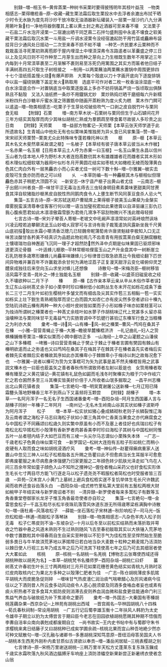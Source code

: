 <!-- { "loadSidebar": true } -->
　　别録─増─相玉书─黄侔蒸栗─种树书采栗时要得披残明年其枝叶益茂　─物类相感志─栗得橄榄香─原─收藏─藏生栗法霜后取生栗投水中去浮者余漉出布拭干晒少时令无水脉为度先将沙炒干放冷取无油酒器新坛礶装入一层栗一层沙约八九分满用箬叶紥扫一净地将器倒覆其上畧以黄土封之弗近酒器可至来春不壊　又法栗子一石盐二斤水泡开浸栗一二宿漉出晒干同芝蔴二石拌匀盛荆囤中永逺不壊食之软美　藏干栗法霜后取沉水栗一斗用盐一斤调水浸栗令没经宿漉起防干用竹篮或麤麻布袋挂背日少通风处日揺动一二次至来春不损不蛀不壊　─种艺─齐民要术云栗种而不栽栽虽活寻死栗初熟离苞即于屋内埋湿土中埋湏深弗令冻路逺者以革囊盛之停三日以上及见风日则不可作种至二月芽生出而种之芽向上乃生根既生数年不用掌近三年内每到十月常湏草裹至二月渐解不裹则易至冻死仍用篱围之其实方而匾者他日结子丰满树髙四五尺取生子树枝接之　─制用─以两栗蘸油两栗蘸水置锅中周围更排四十七个湿纸搭盖慢火烧有爆声即熟　大栗每个殻底以刀十字画开底向下逐旋排锅中以盐一撮绕锅撒下盖定发火熟取用　选底平可作对者二枚一枚香油涂湿底一枚白水涂湿底合作一对置锅底当中取栗逐旋盖上多亦不妨将锅盖严烧一饭顷取出俱酥熟且不黏殻　又法入油纸撚一条炒不用鐡锅尤妙　栗炒熟捣烂晒干磨细每六升新糯米粉四升白沙糖半斤蜜水溲之筛置甑中随画开蒸粉熟为度火炙为糕　栗木作门闗可以逺盗─増─物类相感志─吃栗子于生芽处咬破些吹气一口剥之皮自脱竹叶与栗同食无柤
　　【附録】石栗
　　増─南方草木状─石栗树与栗同但生于山石罅间花开三年方结实其殻厚而肉少其味似胡桃仁熟或为羣鹦鹉至啄食畧尽故彼人多珍贵之出日南
　　【附録】天师栗
　　増─益部方物畧记─天师栗【本草云张天师学道于此所遗故名】生青城山中他处无有也似栗味美惟独房为异乆食已风挛集藻─赞─増─宋宋祁天师栗赞─栗类尤众此特殊味专蓬若橡托神以贵
　　榧
　　原─榧【本草云其木名文木斐然章采故谓之榧】一名柀子【本草经有彼子唐本草云彼当从木作柀】一名赤果一名玉榧【日用本草云土人呼为赤果一曰玉榧】一名玉山果生永昌以信州玉山者为佳本地人呼为野杉木大者连抱髙数仞其木有雄雌雄者花而雌者实其木形如栢木理似松细软堪为器用叶似杉冬月开黄圆花结实如枣核大如橄榄无棱而殻薄黄白色其仁肉白外有一层黑麤衣小而心实者尤佳一树可下数十斛─増─尔雅翼─柀实去皮殻可生食亦防而收之可以经
　　乆　─本草防编─有一种麤榧其木与榧相似但理麤色赤其子稍肥大顶圆不尖　─新安志─休宁县产榧子出黄山者尤佳　─云南志─榧子出劒川州者良─原─味甘平涩无毒治五痔去三虫轻身眀目煮素羮味更甜美同甘蔗食其滓自软猪脂炒榧黑皮自脱性热同鹅肉食令人上壅生断节风同菉豆食杀人忌火气
　　集藻─五言古诗─原─宋苏轼送郑户曹赋席上果得榧子彼美玉山果粲为金槃实瘴雾脱蛮溪清尊奉佳客客行何以赠一语当加璧祝君如此果徳膏以自泽驱禳三彭仇已我心腹疾愿君如此木凛凛傲霜雪斵为君倚几滑净不容刮物微兴不浅此赠毋轻掷
　　七言古诗─増─宋刘子翚荅人寄榧─老坡文中吼阚声凛凛常如对英峙琅然讽咏兴凌云瞠若追攀颡流泚玉山妙唱乆寂寥可与言诗有我子裁笺逺饷风露新坐我千尺黄山底初挼殻出氷霜小嚼清香泛牕几已轻魏帝眤蒲萄肯许唐贤魁緑李极知入口无正味苦淡酸甘各矜美不经真识为品题此物初焉几不齿青青有用拔蒿莱白粲无酬腐糠粃士懐瓌瑞勿自神邂逅飞沉同一理子才超然防然外泽中贞期是似味果固已驱烦邪味道更湏沦骨髓　─叶适蜂儿榧歌─平林常榧啖俚蛮玉山之产升金盘其中一树断崖立石乳防根多歳寒形嫌蜂儿尚麤率味嫌蜂儿少标律昔日取急欲髙比今我细论翻下匹世间异物难并兼百年不许赢栽添余甘何为满地涩荔子正复漫天甜浮云变化嗟俯仰灵芝醴泉成独往后来空向玉山求坐对蜂儿还想像
　　诗散句─増─宋梅尧臣─榧树移皆活风霜不变青─晁补之─博士独能名玉榧
　　别録─原─收藏─以盛茶旧磁瓮收之经久不壊欲种以二月下子
　　榛
　　原─榛【古作亲本草云亲从辛从木俗作莘者误】生辽东山谷树髙丈余子如小栗李时珍曰榛树低小如荆丛生冬末开花如栎花成条下垂长二三寸二月生叶如初生樱桃叶多皱文而有细齿及尖其实作苞三五相黏一苞一实实如栎实上壮下鋭生青熟褐殻厚而坚仁白而圆大如杏仁亦有皮尖然多空者谚曰十榛九空陆玑诗疏云榛有两种一种大小枝叶皮树皆如栗而子小形如橡子味亦如栗枝茎可以为烛诗所谓树之榛栗者也一种髙丈余枝叶如水蓼子作胡桃味辽代上党甚多乆留亦易油壊种法与栗同味甘平无毒益气力实肠胃调中不饥徤行甚验辽东榛军行食之当粮榛之为利亦大矣
　　彚考─増─诗风─山有榛─风─树之榛栗─曹风─鸤鸠在桑其子在榛　─小雅─营营青蝇止于榛─大雅─瞻彼旱麓榛楛济济　─礼记曲礼─妇人之贽椇榛脯脩枣栗注─榛实似栗而小闗中鄜坊正多　─山海经─上申之山灌题之山潘侯之山下多榛楛　─埤雅─诗曰营营青蝇止于樊止于棘止于榛者言圃有樊园有棘山有榛明欲逺而止之弥逺也又曰鸤鸠在桑其子在梅其子在棘其子在榛者盖先实者梅后实者棘先实者棘后实者榛故其序如此亦其榛卑小于棘棘卑小于梅诗以刺之故毎况愈下也　─尔雅翼─说者以榛可为贽为文事楛可为矢为武事是盖不然夫榛楛皆用之武事説文榛木也一曰菆也菆盖矢之善者春秋传所谓致师者左射以菆是也　女贽用榛者取榛有臻至之义黄花镇记─黄花镇有礼鼠色如鼦而毛浅冬时聚榛实为粮于穴中作岐穴贮之若仓囷然多至三斗其榛实皆美好价倍于人所收者山氓多掘取之　─昌平州志榛出北山黄花镇者良
　　集藻─七言絶句─増─明吴寛谢屠公送新榛─七月辽阳已降霜簪头落地野榛香三年不到燕山下又喜频将玉颗尝
　　【附録】胡榛子
　　増─本草─一名阿月浑子一名无名子生西国诸番彚考─増─酉阳杂俎─阿月生西国蕃人言与胡榛子同树一年榛子二年阿月　─南州记─无名木生岭南山谷其实状如榛子波斯呼为阿月浑子
　　松子
　　増─本草─松实状如猪心叠成鳞砌秋老则子长鳞裂惟辽海及云南者谓之海松子马志曰海松子状如小栗三角其中仁香美当果食之亦代麻腐食之与中国松子不同蘓颂曰松歳久则实繁中原虽有小而不及塞上者佳好也呉瑞曰松子有南松北松华隂松形小殻薄有香新罗者肉甚香美李时珍曰海松子其树与中国松树同惟五叶一丛者毬内结子大如巴豆而有三棱一头尖尔马志谓似小栗殊失本体　─广志─千歳老松子色黄白味似栗可食　─新罗国记─松树大连抱有五粒子形如桃仁而稍小皮硬有人取而食之味如胡桃浸酒疗风
　　彚考─増─神仙传─赵瞿得癞病重家人送置山中忽见三神人以松子松栢脂各五升赐之告瞿曰此不但愈病当长生耳服半可愈愈即弗废瞿服之未尽病愈身体强健乃归家更服之二年顔色转少肌肤光泽走如飞鸟在人间三百余年常如童子顔色入山不知所之捜神记─偓佺者槐山采药父也好食松实形体生毛长七寸两目尽方能飞行逐走马以松子遗尧尧不暇服松者简松也时受服者皆三百歳　─异苑─汉末宫人小黄门上墓树上避兵食松栢实遂不复饥举体生毛长尺许魏武闻而收养还食谷齿落头白　─酉阳杂俎─成式修竹里私第大堂前有五鬛松两根大财如椀甲子年结实味与新罗南诏者不别　─清异録─新罗使者每来多鬻松子有数等玉角香重堂卷御家长龙牙子惟玉角香最竒使者亦自珍之
　　集藻─七言絶句─増─金雷思食松子─千嵓玉粒尽长松半夜珠玑落雪风休道东游无所得歳寒梁栋满胸中诗散句─増─唐杜甫─风落收松子　─薛能─坐石落松子宋林逋─秋阶响松子─司马光─饭炊松粒细─林逋─雨敲松子落琴牀
　　别録─増─物类相感志─凡杂色羊肉入松子则无毒　松子仁帯皮则不油─东坡杂记─十月以后冬至以前松实结熟而未落折取并萼收之竹器中悬之风道未熟则不生过熟则随风飞去至春初敲取其实以大铁锤入荒茅地中数寸置数粒其中得春雨自生自采实至种皆以不犯手气为佳松性至坚悍然始生至脆弱多畏日与牛羊故湏荒茅地以茅隂障日若白地当杂大麦数十粒种之赖麦隂乃活湏防以棘日使人行视三五年乃成五年之后乃可洗其下枝使髙七年之后乃可去其细宻者使大大畧如此
　　核桃
　　原─核桃一名胡桃一名羌桃【博物志云张骞使西域还得胡桃种故以胡羌为名】─本草─胡桃梵书名播师罗─酉阳杂俎─胡桃仁曰虾
　　蟇树髙丈许春初生叶长三寸两两相对三月开花如栗花穗苍黄色结实如青桃九月熟时沤烂皮肉取核内仁为果北方多种之以殻薄仁肥者为佳　─广志─陈仓胡桃薄皮多肌隂平胡桃大而皮脆急促则碎　─増味甘气热皮濇仁润治痰气喘嗽醋心及厉风诸病今往往以之下酒则昔人所云食多动风动痰令人恶心脱须睂及同酒多食咯血者妄也或素有痰火积热者不宜多食耳大抵防皮则消滞去皮则养血润血微和盐食更佳能通命门利三焦益气养血与破故纸为补下焦肾命之要药
　　彚考─増─外国志─大秦国有枣榛胡桃莲藕杂果─西京杂记─上林苑有胡桃出西域　─晋宫阁名─华林园胡桃八十四株　─荀氏春秋祠制─常设用胡桃　─广五行记后蜀李雄玉衡十二年扶风人韩豹为太史令雄卒子期立以豹为太傅尝言于期曰臣今老志在田园欲植胡桃愿赐其种期不悟俄而李夀自涪率众南向袭尅成都废期自立　─尚书故实─王内史书帖中有与蜀郡守朱书求樱桃来禽日结藤子又曰胡桃种已成矣学圃余疏─核桃北果而宜山种吾地絶少然亦可种文赋散句─増─汉孔融与诸卿书─多惠胡桃深知笃意原─晋纽滔母答吴国夫人书─胡桃本生西羌外刚朴内柔甘质似古贤欲以奉贡─増─潘岳闲居赋─三桃表樱胡之别
　　七言律诗─原─宋杨万里谢送胡桃─三韩万里半天松方丈蓬莱东复东珠玉鏁成千歳实氷霜吹落九秋风酒边腷膊牙车响座上湏防漆櫑空新果新尝正新暑绣衣使者念山翁
